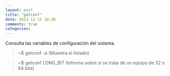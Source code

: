 ```yaml
---
layout: post
title: "getconf"
date: 2013-12-15 18:36
comments: true
categories: 
---
```

Consulta las variables de configuración del sistema.

>~$ getconf -a (Muestra el listado)

>~$ getconf LONG_BIT (Informa sobre si se trata de un equipo de 32 o 64 bits)

